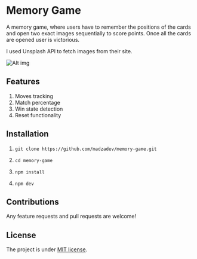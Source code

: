 # Memory Game

A memory game, where users have to remember the positions of the cards and open two exact images sequentially to score points. Once all the cards are opened user is victorious.

I used Unsplash API to fetch images from their site.

![Alt img](https://images.ctfassets.net/zlsyc9paq6sa/1vw5KguANULQqNkPDNuAOP/d5e179fafd5f620b0b26a31dfc33cd5a/1627636877_x.gif)

## Features

1. Moves tracking
2. Match percentage
3. Win state detection
4. Reset functionality

## Installation

1. `git clone https://github.com/madzadev/memory-game.git`

2. `cd memory-game`

3. `npm install`

4. `npm dev`

## Contributions

Any feature requests and pull requests are welcome!

## License

The project is under [MIT license](https://choosealicense.com/licenses/mit/).
